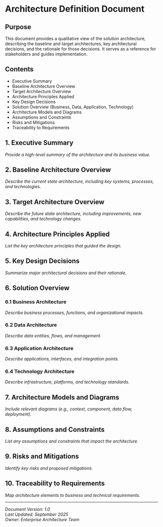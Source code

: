# Architecture Definition Document

## Purpose
This document provides a qualitative view of the solution architecture, describing the baseline and target architectures, key architectural decisions, and the rationale for those decisions. It serves as a reference for stakeholders and guides implementation.

## Contents
- Executive Summary
- Baseline Architecture Overview
- Target Architecture Overview
- Architecture Principles Applied
- Key Design Decisions
- Solution Overview (Business, Data, Application, Technology)
- Architecture Models and Diagrams
- Assumptions and Constraints
- Risks and Mitigations
- Traceability to Requirements

## 1. Executive Summary
_Provide a high-level summary of the architecture and its business value._

## 2. Baseline Architecture Overview
_Describe the current state architecture, including key systems, processes, and technologies._

## 3. Target Architecture Overview
_Describe the future state architecture, including improvements, new capabilities, and technology changes._

## 4. Architecture Principles Applied
_List the key architecture principles that guided the design._

## 5. Key Design Decisions
_Summarize major architectural decisions and their rationale._

## 6. Solution Overview
### 6.1 Business Architecture
_Describe business processes, functions, and organizational impacts._

### 6.2 Data Architecture
_Describe data entities, flows, and management._

### 6.3 Application Architecture
_Describe applications, interfaces, and integration points._

### 6.4 Technology Architecture
_Describe infrastructure, platforms, and technology standards._

## 7. Architecture Models and Diagrams
_Include relevant diagrams (e.g., context, component, data flow, deployment)._ 

## 8. Assumptions and Constraints
_List any assumptions and constraints that impact the architecture._

## 9. Risks and Mitigations
_Identify key risks and proposed mitigations._

## 10. Traceability to Requirements
_Map architecture elements to business and technical requirements._

---
_Document Version: 1.0  
Last Updated: September 2025  
Owner: Enterprise Architecture Team_